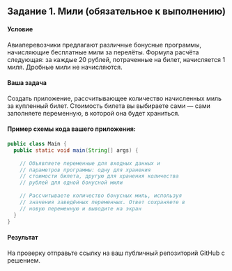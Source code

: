
## Задание 1. Мили (обязательное к выполнению)

#### Условие

Авиаперевозчики предлагают различные бонусные программы, начисляющие бесплатные мили за перелёты.
Формула  расчёта следующая: за каждые 20 рублей, потраченные на билет, начисляется 1 миля. Дробные мили не начисляются.

#### Ваша задача

Создать приложение, рассчитывающее количество начисленных миль за купленный билет.
Стоимость билета вы выбираете сами — сами заполняете переменную, в которой она будет храниться.

#### Пример схемы кода вашего приложения:

```java
public class Main {
  public static void main(String[] args) {
  
    // Объявляете переменные для входных данных и
    // параметров программы: одну для хранения 
    // стоимости билета, другую для хранения количества
    // рублей для одной бонусной мили
    
    // Рассчитываете количество бонусных миль, используя
    // значения заведённых переменных. Ответ сохраняете в
    // новую переменную и выводите на экран
  }
}
```

#### Результат
На проверку отправьте ссылку на ваш публичный репозиторий GitHub с решением.
